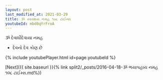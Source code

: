 ```yaml
---
layout: post
last_modified_at: 2021-03-29
title: ૐ સ્વવશય નમહ ૧૦૮ ટાઈમ્સ
youtubeId: mbd0qYrFroA
---
```

 
 
 ૐ દેવાધીદેવાયા નમહ  
 
 -  દેવનો દેવ કોણ છે 
 
  
 
  
 
 
 
 
 
 


{% include youtubePlayer.html id=page.youtubeId %}
 
[Next]({{ site.baseurl }}{% link  split2/_posts/2016-04-18-ૐ ભયાપહાય નમહ ૧૦૮ ટાઈમ્સ.md%})
 

